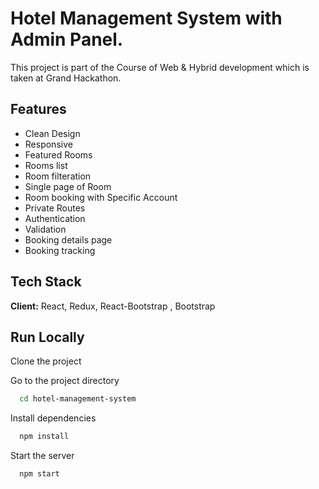 
# Hotel Management System with Admin Panel.

This project is part of the Course of Web & Hybrid development which is taken at Grand Hackathon. 

## Features

- Clean Design
- Responsive
- Featured Rooms
- Rooms list
- Room filteration
- Single page of Room
- Room booking with Specific Account
- Private Routes
- Authentication
- Validation
- Booking details page
- Booking tracking

## Tech Stack

**Client:** React, Redux, React-Bootstrap , Bootstrap

## Run Locally

Clone the project

Go to the project directory

```bash
  cd hotel-management-system
```

Install dependencies

```bash
  npm install
```

Start the server

```bash
  npm start
```

